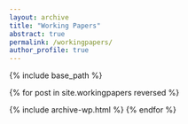 ```yaml
---
layout: archive
title: "Working Papers"
abstract: true
permalink: /workingpapers/
author_profile: true
---
```


{% include base_path %}

{% for post in site.workingpapers reversed %}

  {% include archive-wp.html %}
{% endfor %}
